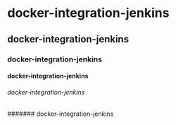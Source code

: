 # docker-integration-jenkins

## docker-integration-jenkins
### docker-integration-jenkins
#### docker-integration-jenkins
###### docker-integration-jenkins
####### docker-integration-jenkins
